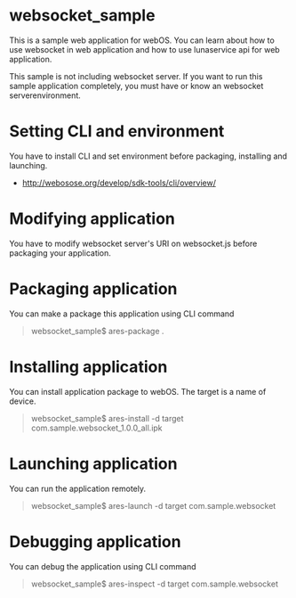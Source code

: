 # websocket_sample
This is a sample web application for webOS. 
You can learn about how to use websocket in web application and how to use lunaservice api for web application.

This sample is not including websocket server. If you want to run this sample application completely, you must have or know an websocket serverenvironment.  

# Setting CLI and environment
You have to install CLI and set environment before packaging, installing and launching.
* http://webosose.org/develop/sdk-tools/cli/overview/

# Modifying application
You have to modify websocket server's URI on websocket.js before packaging your application. 

# Packaging application
You can make a package this application using CLI command
> websocket_sample$ ares-package .

# Installing application
You can install application package to webOS. The target is a name of device. 
> websocket_sample$ ares-install -d target com.sample.websocket_1.0.0_all.ipk

# Launching application
You can run the application remotely.
> websocket_sample$ ares-launch -d target com.sample.websocket

# Debugging application
You can debug the application using CLI command
> websocket_sample$ ares-inspect -d target com.sample.websocket
